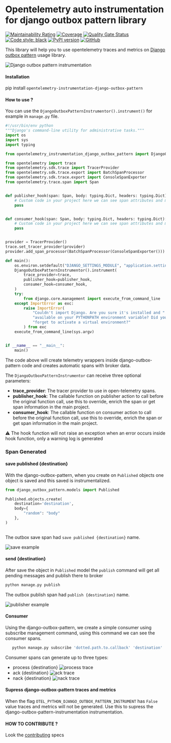 # Opentelemetry auto instrumentation for django outbox pattern library

[//]: # ([![Build Status]&#40;https://dev.azure.com/juntos-somos-mais-loyalty/python/_apis/build/status/juntossomosmais.opentelemetry-instrumentation-django-outbox-pattern?branchName=main&#41;]&#40;https://dev.azure.com/juntos-somos-mais-loyalty/python/_build/latest?definitionId=272&branchName=main&#41;)
[![Maintainability Rating](https://sonarcloud.io/api/project_badges/measure?project=juntossomosmais_opentelemetry-instrumentation-django-outbox-pattern&metric=sqale_rating&token=80cebbac184a793f8d0be7a3bbe9792f47a6ef23)](https://sonarcloud.io/summary/new_code?id=juntossomosmais_opentelemetry-instrumentation-django-outbox-pattern)
[![Coverage](https://sonarcloud.io/api/project_badges/measure?project=juntossomosmais_opentelemetry-instrumentation-django-outbox-pattern&metric=coverage&token=80cebbac184a793f8d0be7a3bbe9792f47a6ef23)](https://sonarcloud.io/summary/new_code?id=juntossomosmais_opentelemetry-instrumentation-django-outbox-pattern)
[![Quality Gate Status](https://sonarcloud.io/api/project_badges/measure?project=juntossomosmais_opentelemetry-instrumentation-django-outbox-pattern&metric=alert_status&token=80cebbac184a793f8d0be7a3bbe9792f47a6ef23)](https://sonarcloud.io/summary/new_code?id=juntossomosmais_opentelemetry-instrumentation-django-outbox-pattern)
[![Code style: black](https://img.shields.io/badge/code%20style-black-000000.svg)](https://github.com/ambv/black)
[![PyPI version](https://badge.fury.io/py/opentelemetry-instrumentation-django-outbox-pattern.svg)](https://badge.fury.io/py/opentelemetry-instrumentation-django-outbox-pattern)
[![GitHub](https://img.shields.io/github/license/mashape/apistatus.svg)](https://github.com/juntossomosmais/opentelemetry-instrumentation-django-outbox-pattern/blob/main/LICENSE)

This library will help you to use opentelemetry traces and metrics on [Django outbox pattern](https://github.com/juntossomosmais/django-outbox-pattern) usage library.

![Django outbox pattern instrumentation](docs/all_trace_example.png?raw=true)


####  Installation
pip install `opentelemetry-instrumentation-django-outbox-pattern`

#### How to use ?

You can use the `DjangoOutboxPatternInstrumentor().instrument()` for example in `manage.py` file.


```python
#!/usr/bin/env python
"""Django's command-line utility for administrative tasks."""
import os
import sys
import typing

from opentelemetry_instrumentation_django_outbox_pattern import DjangoOutboxPatternInstrumentor

from opentelemetry import trace
from opentelemetry.sdk.trace import TracerProvider
from opentelemetry.sdk.trace.export import BatchSpanProcessor
from opentelemetry.sdk.trace.export import ConsoleSpanExporter
from opentelemetry.trace.span import Span


def publisher_hook(span: Span, body: typing.Dict, headers: typing.Dict):
    # Custom code in your project here we can see span attributes and make custom logic with then.
    pass


def consumer_hook(span: Span, body: typing.Dict, headers: typing.Dict):
    # Custom code in your project here we can see span attributes and make custom logic with then.
    pass


provider = TracerProvider()
trace.set_tracer_provider(provider)
provider.add_span_processor(BatchSpanProcessor(ConsoleSpanExporter()))

def main():
    os.environ.setdefault("DJANGO_SETTINGS_MODULE", "application.settings")
    DjangoOutboxPatternInstrumentor().instrument(
        trace_provider=trace,
        publisher_hook=publisher_hook,
        consumer_hook=consumer_hook,
    )
    try:
        from django.core.management import execute_from_command_line
    except ImportError as exc:
        raise ImportError(
            "Couldn't import Django. Are you sure it's installed and "
            "available on your PYTHONPATH environment variable? Did you "
            "forget to activate a virtual environment?"
        ) from exc
    execute_from_command_line(sys.argv)


if __name__ == "__main__":
    main()
```

The code above will create telemetry wrappers inside django-outbox-pattern code and creates automatic spans with broker data.

The `DjangoOutboxPatternInstrumentor` can receive three optional parameters:
- **trace_provider**: The tracer provider to use in open-telemetry spans.
- **publisher_hook**: The callable function on publisher action to call before the original function call, use this to override, enrich the span or get span information in the main project.
- **consumer_hook**: The callable function on consumer action to call before the original function call, use this to override, enrich the span or get span information in the main project.

:warning: The hook function will not raise an exception when an error occurs inside hook function, only a warning log is generated

### Span Generated

#### save published {destination}

With the django-outbox-pattern, when you create on `Published` objects one object is saved and this saved is instrumentalized.

```python
from django_outbox_pattern.models import Published

Published.objects.create(
    destination='destination',
    body={
        "random": "body"
    },
)
    
```

The outbox save span had `save published {destination}` name.

![save example](docs/save_trace.png?raw=true)

#### send {destination}

After save the object in `Published` model the `publish` command will get all pending messages and publish there to broker

```bash
python manage.py publish
```

The outbox publish span had `publish {destination}` name.

![publisher example](docs/send_trace.png?raw=true)

#### Consumer

Using the django-outbox-pattern, we create a simple consumer using subscribe management command, using this command
we can see the consumer spans.

```bash
   python manage.py subscribe 'dotted.path.to.callback' 'destination' 'queue_name'
```

Consumer spans can generate up to three types:

- process {destination}
![process trace](docs/process_trace.png?raw=true)
- ack {destination}
![ack trace](docs/ack_trace.png?raw=true)
- nack {destination}
![nack trace](docs/nack_trace.png?raw=true)

#### Supress django-outbox-pattern traces and metrics
When the flag `OTEL_PYTHON_DJANGO_OUTBOX_PATTERN_INSTRUMENT` has `False` value traces and metrics will not be generated.
Use this to supress the django-outbox-pattern-instrumentation instrumentation.

#### HOW TO CONTRIBUTE ?
Look the [contributing](./CONTRIBUTING.md) specs
